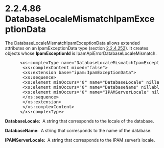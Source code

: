 <html dir="LTR" xmlns:mshelp="http://msdn.microsoft.com/mshelp" xmlns:ddue="http://ddue.schemas.microsoft.com/authoring/2003/5" xmlns:xlink="http://www.w3.org/1999/xlink" xmlns:tool="http://www.microsoft.com/tooltip">
 <body>
 <div id="header">
 <h1 class="heading">2.2.4.86 DatabaseLocaleMismatchIpamExceptionData</h1>
 </div>
 <div id="mainSection">
 <div id="mainBody">
 <div id="allHistory" class="saveHistory"></div>
 <div id="sectionSection0" class="section" name="collapseableSection">
 

<p>The DatabaseLocaleMismatchIpamExceptionData allows extended
attributes on an IpamExceptionData type (section <a href="8500e1a5-33e9-4f61-b115-18438ca8d7f2.md">2.2.4.252</a>). It creates
objects whose <b>IpamExceptionId</b> is IpamApiErrorDatabaseLocaleMismatch.</p>

<dl>
<dd>
<div><pre> &lt;xs:complexType name=&quot;DatabaseLocaleMismatchIpamExceptionData&quot;&gt;
  &lt;xs:complexContent mixed=&quot;false&quot;&gt;
  &lt;xs:extension base=&quot;ipam:IpamExceptionData&quot;&gt;
  &lt;xs:sequence&gt;
  &lt;xs:element minOccurs=&quot;0&quot; name=&quot;DatabaseLocale&quot; nillable=&quot;true&quot; type=&quot;xsd:string&quot; /&gt;
  &lt;xs:element minOccurs=&quot;0&quot; name=&quot;DatabaseName&quot; nillable=&quot;true&quot; type=&quot;xsd:string&quot; /&gt;
  &lt;xs:element minOccurs=&quot;0&quot; name=&quot;IPAMServerLocale&quot; nillable=&quot;true&quot; type=&quot;xsd:string&quot; /&gt;
  &lt;/xs:sequence&gt;
  &lt;/xs:extension&gt;
  &lt;/xs:complexContent&gt;
 &lt;/xs:complexType&gt;
</pre></div>
</dd></dl>

<p><b>DatabaseLocale: </b> A string that corresponds to
the locale of the database.</p>

<p><b>DatabaseName: </b> A string that corresponds to
the name of the database.</p>

<p><b>IPAMServerLocale: </b> A string that corresponds
to the IPAM server’s locale.</p>


 </div>
 </div>
 </div>
 </body>
</html>